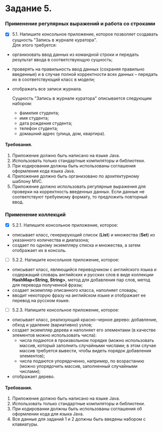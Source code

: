 # Задание 5.

### Применение регулярных выражений и работа со строками
- [x] 5.1. Напишите консольное приложение, которое позволяет создавать
сущность "Запись в журнале куратора".<br/>
Для этого требуется:
- организовать ввод данных из командной строки и передать результат ввода
в соответствующую сущность;
- проверять на правильность ввод данных (сохраняя правильно введенные) и
в случае полной корректности всех данных – передать их в
соответствующий класс в модели;
- отображать все записи журнала.<br/>
  
  Сущность "Запись в журнале куратора" описывается следующим
  набором:
  - фамилия студента;
  - имя студента;
  - дата рождения студента;
  - телефон студента;
  - домашний адрес (улица, дом, квартира).
  
#### Требования.
1. Приложение должно быть написано на языке Java.
2. Использовать только стандартные компиляторы и библиотеки.
3. При кодировании должны быть использованы соглашения оформления
кода языка Java.
4. Приложение должно быть организовано по архитектурному шаблону
MVC.
5. Приложение должно использовать регулярные выражения для
проверки на корректность введенных данных. Если данные не
соответствуют требуемому формату, то предложить повторный ввод.

### Применение коллекций
- [x] 5.2.1. Напишите консольное приложение, которое:
- описывает класс, генерирующий список (**List**) и множества (**Set**) из
указанного количества и диапазона;
- создает по одному экземпляру списка и множества, а затем отображает их в
консоль.

- [ ] 5.2.2. Напишите консольное приложение, которое:
- описывает класс, являющийся переводчиком с английского языка и
содержащий словарь английских и русских слов в виде коллекции
**HashMap<String, String>**, метод для добавления пар слов, метод для
перевода полученной фразы;
- создает экземпляр описанного класса, наполняет словарь;
- вводит некоторую фразу на английском языке и отображает ее перевод на
русском языке.

- [ ] 5.2.3. Напишите консольное приложение, которое:
- описывает класс, реализующий красно-черное дерево: добавление, обход и
удаление (вариативно) узлов;
- создает экземпляр дерева и наполняет его элементами (в качестве элементов
можно использовать числа):
  - числа подаются в произвольном порядке (можно использовать массив,
который заполнить случайными числами; в этом случае массив
требуется вывести, чтобы видеть порядок добавления элементов);
  - числа подаются упорядоченно, например, по возрастанию (можно
упорядочить массив, заполненный случайными числами);
- отображает дерево.

#### Требования.
1. Приложение должно быть написано на языке Java.
2. Использовать только стандартные компиляторы и библиотеки.
3. При кодировании должны быть использованы соглашения об
оформлении кода для языка Java.
4. Все данные для заданий 1 и 2 должны быть введены набором с
клавиатуры.
